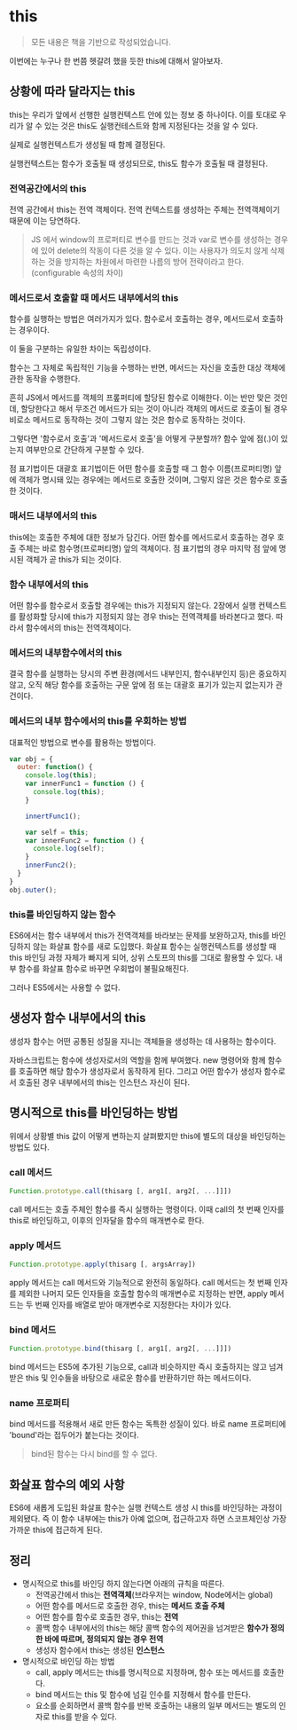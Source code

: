 # this

> 모든 내용은 책을 기반으로 작성되었습니다.

이번에는 누구나 한 번쯤 헷갈려 했을 듯한 this에 대해서 알아보자.

## 상황에 따라 달라지는 this

this는 우리가 앞에서 선행한 실행컨텍스트 안에 있는 정보 중 하나이다. 이를 토대로 우리가 알 수 있는 것은 this도 실행컨테스트와 함께 지정된다는 것을 알 수 있다. 

실제로 실행컨텍스트가 생성될 때 함께 결정된다.

실행컨텍스트는 함수가 호출될 때 생성되므로, this도 함수가 호출될 때 결정된다.

### 전역공간에서의 this

전역 공간에서 this는 전역 객체이다. 전역 컨텍스트를 생성하는 주체는 전역객체이기 때문에 이는 당연하다.

> JS 에서 window의 프로퍼티로 변수를 만드는 것과 var로 변수를 생성하는 경우에 있어 delete의 작동이 다른 것을 알 수 있다. 이는 사용자가 의도치 않게 삭제하는 것을 방지하는 차원에서 마련한 나름의 방어 전략이라고 한다.(configurable 속성의 차이)

### 메서드로서 호출할 때 메서드 내부에서의 this

함수를 실행하는 방법은 여러가지가 있다. 함수로서 호출하는 경우, 메서드로서 호출하는 경우이다.

이 둘을 구분하는 유일한 차이는 독립성이다.

함수는 그 자체로 독립적인 기능을 수행하는 반면, 메서드는 자신을 호출한 대상 객체에 관한 동작을 수행한다. 

흔히 JS에서 메서드를 객체의 프롶퍼티에 할당된 함수로 이해한다. 이는 반만 맞은 것인데, 할당한다고 해서 무조건 메서드가 되는 것이 아니라 객체의 메서드로 호출이 될 경우 비로소 메서드로 동작하는 것이 그렇지 않는 것은 함수로 동작하는 것이다.

그렇다면 '함수로서 호출'과 '메서드로서 호출'을 어떻게 구분할까? 함수 앞에 점(.)이 있는지 여부만으로 간단하게 구분할 수 있다.

점 표기법이든 대괄호 표기법이든 어떤 함수를 호출할 때 그 함수 이름(프로퍼티명) 앞에 객체가 명시돼 있는 경우에는 메서드로 호출한 것이며, 그렇지 않은 것은 함수로 호출한 것이다.

### 매서드 내부에서의 this

this에는 호출한 주체에 대한 정보가 담긴다. 어떤 함수를 메서드로서 호출하는 경우 호출 주체는 바로 함수명(프로퍼티명) 앞의 객체이다. 점 표기법의 경우 마지막 점 앞에 명시된 객체가 곧 this가 되는 것이다.

### 함수 내부에서의 this 

어떤 함수를 함수로서 호출할 경우에는 this가 지정되지 않는다. 2장에서 실행 컨텍스트를 활성화할 당시에 this가 지정되지 않는 경우 this는 전역객체를 바라본다고 했다. 따라서 함수에서의 this는 전역객체이다.

### 메서드의 내부함수에서의 this

결국 함수를 실행하는 당시의 주변 환경(메서드 내부인지, 함수내부인지 등)은 중요하지 않고, 오직 해당 함수를 호출하는 구문 앞에 점 또는 대괄호 표기가 있는지 없는지가 관건이다.


### 메서드의 내부 함수에서의 this를 우회하는 방법

대표적인 방법으로 변수를 활용하는 방법이다.

```js
var obj = {
  outer: function() {
    console.log(this);
    var innerFunc1 = function () {
      console.log(this);
    }

    innertFunc1();

    var self = this;
    var innerFunc2 = function () {
      console.log(self);
    }
    innerFunc2();
  }
}
obj.outer();
```

### this를 바인딩하지 않는 함수

ES6에서는 함수 내부에서 this가 전역객체를 바라보는 문제를 보완하고자, this를 바인딩하지 않는 화살표 함수를 새로 도입했다. 화살표 함수는 실행컨텍스트를 생성할 때 this 바인딩 과정 자체가 빠지게 되어, 상위 스토프의 this를 그대로 활용할 수 있다. 내부 함수를 화살표 함수로 바꾸면 우회법이 불필요해진다. 

그러나 ES5에서는 사용할 수 없다.

## 생성자 함수 내부에서의 this

생성자 함수는 어떤 공통된 성질을 지니는 객체들을 생성하는 데 사용하는 함수이다.

자바스크립트는 함수에 생성자로서의 역할을 함께 부여했다. new 명령어와 함께 함수를 호출하면 해당 함수가 생성자로서 동작하게 된다. 그리고 어떤 함수가 생성자 함수로서 호출된 경우 내부에서의 this는 인스턴스 자신이 된다.

## 명시적으로 this를 바인딩하는 방법

위에서 상황별 this 값이 어떻게 변하는지 살펴봤지만 this에 별도의 대상을 바인딩하는 방법도 있다.

### call 메서드 

```js
Function.prototype.call(thisarg [, arg1[, arg2[, ...]]])
```

call 메서드는 호출 주체인 함수를 즉시 실행하는 명령이다. 이때 call의 첫 번째 인자를 this로 바인딩하고, 이후의 인자달을 함수의 매개변수로 한다.

### apply 메서드

```js
Function.prototype.apply(thisarg [, argsArray])
```

apply 메서드는 call 메서드와 기능적으로 완전히 동일하다. call 메서드는 첫 번째 인자를 제외한 나머지 모든 인자들을 호출할 함수의 매개변수로 지정하는 반면, apply 메서드는 두 번째 인자를 배열로 받아 매개변수로 지정한다는 차이가 있다.

### bind 메서드

```js
Function.prototype.bind(thisarg [, arg1[, arg2[, ...]]])
```

bind 메서드는 ES5에 추가된 기능으로, call과 비슷하지만 즉시 호출하지는 않고 넘겨받은 this 및 인수들을 바탕으로 새로운 함수를 반환하기만 하는 메서드이다.

### name 프로퍼티

bind 메서드를 적용해서 새로 만든 함수는 독특한 성질이 있다. 바로 name 프로퍼티에 'bound'라는 접두어가 붙는다는 것이다.

> bind된 함수는 다시 bind를 할 수 없다.

## 화살표 함수의 예외 사항

ES6에 새롭게 도입된 화살표 함수는 실행 컨텍스트 생성 시 this를 바인딩하는 과정이 제외됐다. 즉 이 함수 내부에는 this가 아예 없으며, 접근하고자 하면 스코프체인상 가장 가까운 this에 접근하게 된다.

## 정리

- 명시적으로 this를 바인딩 하지 않는다면 아래의 규칙을 따른다.
  - 전역공간에서 this는 **전역객체**(브라우저는 window, Node에서는 global)
  - 어떤 함수를 메서드로 호출한 경우, this는 **메서드 호출 주체**
  - 어떤 함수를 함수로 호출한 경우, this는 **전역**
  - 콜백 함수 내부에서의 this는 해당 콜백 함수의 제어권을 넘겨받은 **함수가 정의한 바에 따르며, 정의되지 않는 경우 전역**
  - 생성자 함수에서 this는 생성된 **인스턴스**
- 명시적으로 바인딩 하는 방법
  - call, apply 메서드는 this를 명시적으로 지정하며, 함수 또는 메서드를 호출한다.
  - bind 메서드는 this 및 함수에 넘길 인수를 지정해서 함수를 만든다.
  - 요소를 순회하면서 콜백 함수를 반복 호출하는 내용의 일부 메서드는 별도의 인자로 this를 받을 수 있다.